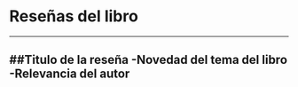 # Reseñas del libro 
------------
##Titulo de la reseña
-Novedad del tema del libro
-Relevancia del autor
-

